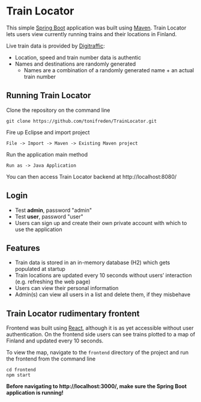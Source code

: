 # Train Locator

This simple [Spring Boot](https://spring.io/guides/gs/spring-boot) application was built using [Maven](https://spring.io/guides/gs/maven/). Train Locator lets users view currently running trains and their locations in Finland.

Live train data is provided by [Digitraffic](https://www.digitraffic.fi/rautatieliikenne/):
- Location, speed and train number data is authentic
- Names and destinations are randomly generated
    - Names are a combination of a randomly generated name + an actual train number

## Running Train Locator

Clone the repository on the command line
```
git clone https://github.com/tonifreden/TrainLocator.git
```
Fire up Eclipse and import project
```
File -> Import -> Maven -> Existing Maven project
```
Run the application main method
```
Run as -> Java Application
```
You can then access Train Locator backend at http://localhost:8080/

## Login
- Test **admin**, password "admin"
- Test **user**, password "user"
- Users can sign up and create their own private account with which to use the application

## Features
- Train data is stored in an in-memory database (H2) which gets populated at startup
- Train locations are updated every 10 seconds without users’ interaction (e.g. refreshing the web page)
- Users can view their personal information
- Admin(s) can view all users in a list and delete them, if they misbehave

## Train Locator rudimentary frontent

Frontend was built using [React](https://reactjs.org/), although it is as yet accessible without user authentication. On the frontend side users can see trains plotted to a map of Finland and updated every 10 seconds.

To view the map, navigate to the `frontend` directory of the project and run the frontend from the command line
```
cd frontend
npm start
```

**Before navigating to http://localhost:3000/, make sure the Spring Boot application is running!**